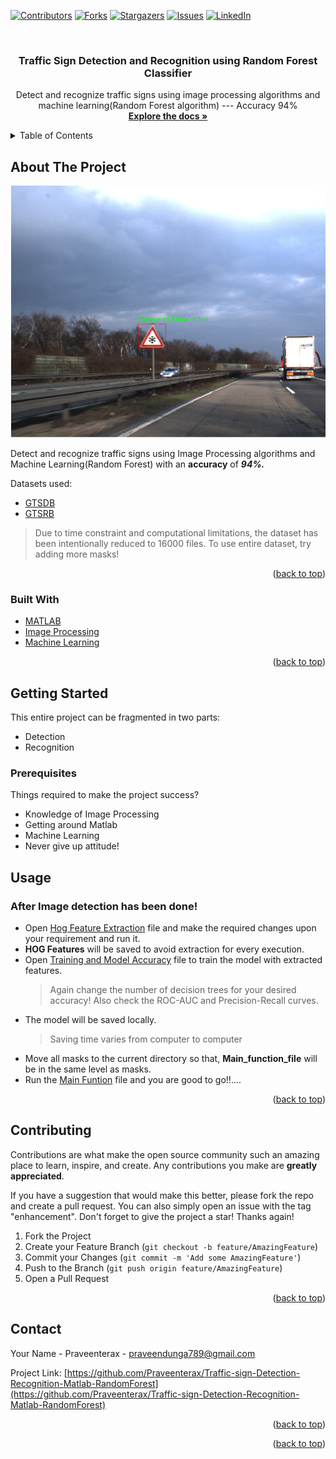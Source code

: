 <div id="top"></div>

[![Contributors][contributors-shield]][contributors-url]
[![Forks][forks-shield]][forks-url]
[![Stargazers][stars-shield]][stars-url]
[![Issues][issues-shield]][issues-url]
[![LinkedIn][linkedin-shield]][linkedin-url]
<!-- [![MIT License][license-shield]][license-url] -->



<!-- PROJECT LOGO -->
<br />
<div align="center">
<!--   <a href="https://github.com/Praveenterax/Traffic-sign-Detection-Recognition-Matlab-RandomForest">
    <img src="images/logo.png" alt="Logo" width="80" height="80">
  </a> -->

<h3 align="center">Traffic Sign Detection and Recognition using Random Forest Classifier</h3>

  <p align="center">
    Detect and recognize traffic signs using image processing algorithms and machine learning(Random Forest algorithm) --- Accuracy 94%
    <br />
    <a href="https://github.com/Praveenterax/Traffic-sign-Detection-Recognition-Matlab-RandomForest"><strong>Explore the docs »</strong></a>
    <br />
  </p>
</div>



<!-- TABLE OF CONTENTS -->
<details>
  <summary>Table of Contents</summary>
  <ol>
    <li>
      <a href="#about-the-project">About The Project</a>
      <ul>
        <li><a href="#built-with">Built With</a></li>
      </ul>
    </li>
    <li>
      <a href="#getting-started">Getting Started</a>
      <ul>
        <li><a href="#prerequisites">Prerequisites</a></li>
      </ul>
    </li>
    <li><a href="#usage">Usage</a></li>
    <li><a href="#contact">Contact</a></li>
  </ol>
</details>



<!-- ABOUT THE PROJECT -->
## About The Project

[![Product Name Screen Shot][product-screenshot]](/result%20images/2.png)

Detect and recognize traffic signs using Image Processing algorithms and Machine Learning(Random Forest) with an **accuracy** of ***94%.***

Datasets used:
* [GTSDB](https://www.kaggle.com/datasets/safabouguezzi/german-traffic-sign-detection-benchmark-gtsdb)
* [GTSRB](https://www.kaggle.com/datasets/meowmeowmeowmeowmeow/gtsrb-german-traffic-sign)

> Due to time constraint and computational limitations, the dataset has been intentionally reduced to 16000 files. To use entire dataset, try adding more masks!

<p align="right">(<a href="#top">back to top</a>)</p>



### Built With

* [MATLAB](https://www.mathworks.com/products/matlab.html)
* [Image Processing]()
* [Machine Learning]()


<p align="right">(<a href="#top">back to top</a>)</p>



<!-- GETTING STARTED -->
## Getting Started

This entire project can be fragmented in two parts:
* Detection
* Recognition

### Prerequisites

Things required to make the project success?
* Knowledge of Image Processing
* Getting around Matlab
* Machine Learning
* Never give up attitude!


## Usage

### After Image detection has been done!

* Open [Hog Feature Extraction](/hog_feature_extraction.m) file and make the required changes upon your requirement and run it.
* **HOG Features** will be saved to avoid extraction for every execution.
* Open [Training and Model Accuracy](/Training_and_Model_Accuracy.m) file to train the model with extracted features.
    > Again change the number of decision trees for your desired accuracy!
    > Also check the ROC-AUC and Precision-Recall curves.
* The model will be saved locally.
    > Saving time varies from computer to computer
* Move all masks to the current directory so that, **Main_function_file** will be in the same level as masks.
* Run the [Main Funtion](/main_function.m) file and you are good to go!!....



<p align="right">(<a href="#top">back to top</a>)</p>




<!-- CONTRIBUTING -->
## Contributing

Contributions are what make the open source community such an amazing place to learn, inspire, and create. Any contributions you make are **greatly appreciated**.

If you have a suggestion that would make this better, please fork the repo and create a pull request. You can also simply open an issue with the tag "enhancement".
Don't forget to give the project a star! Thanks again!

1. Fork the Project
2. Create your Feature Branch (`git checkout -b feature/AmazingFeature`)
3. Commit your Changes (`git commit -m 'Add some AmazingFeature'`)
4. Push to the Branch (`git push origin feature/AmazingFeature`)
5. Open a Pull Request

<p align="right">(<a href="#top">back to top</a>)</p>





<!-- CONTACT -->
## Contact

Your Name - Praveenterax - praveendunga789@gmail.com

Project Link: [https://github.com/Praveenterax/Traffic-sign-Detection-Recognition-Matlab-RandomForest](https://github.com/Praveenterax/Traffic-sign-Detection-Recognition-Matlab-RandomForest)

<p align="right">(<a href="#top">back to top</a>)</p>




<p align="right">(<a href="#top">back to top</a>)</p>



<!-- MARKDOWN LINKS & IMAGES -->
<!-- https://www.markdownguide.org/basic-syntax/#reference-style-links -->
[contributors-shield]: https://img.shields.io/github/contributors/Praveenterax/Traffic-sign-Detection-Recognition-Matlab-RandomForest.svg?style=for-the-badge
[contributors-url]: https://github.com/Praveenterax/Traffic-sign-Detection-Recognition-Matlab-RandomForest/graphs/contributors
[forks-shield]: https://img.shields.io/github/forks/Praveenterax/Traffic-sign-Detection-Recognition-Matlab-RandomForest.svg?style=for-the-badge
[forks-url]: https://github.com/Praveenterax/Traffic-sign-Detection-Recognition-Matlab-RandomForest/network/members
[stars-shield]: https://img.shields.io/github/stars/Praveenterax/Traffic-sign-Detection-Recognition-Matlab-RandomForest.svg?style=for-the-badge
[stars-url]: https://github.com/Praveenterax/Traffic-sign-Detection-Recognition-Matlab-RandomForest/stargazers
[issues-shield]: https://img.shields.io/github/issues/Praveenterax/Traffic-sign-Detection-Recognition-Matlab-RandomForest.svg?style=for-the-badge
[issues-url]: https://github.com/Praveenterax/Traffic-sign-Detection-Recognition-Matlab-RandomForest/issues
[license-shield]: https://img.shields.io/github/license/Praveenterax/Traffic-sign-Detection-Recognition-Matlab-RandomForest.svg?style=for-the-badge
[license-url]: https://github.com/Praveenterax/Traffic-sign-Detection-Recognition-Matlab-RandomForest/blob/master/LICENSE.txt
[linkedin-shield]: https://img.shields.io/badge/-LinkedIn-black.svg?style=for-the-badge&logo=linkedin&colorB=555
[linkedin-url]: https://linkedin.com/in/praveendunga
[product-screenshot]: /result%20images/2.png
